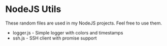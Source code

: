 # NodeJS Utils

These random files are used in my NodeJS projects. Feel free to use them.

- logger.js - Simple logger with colors and timestamps
- ssh.js - SSH client with promise support

